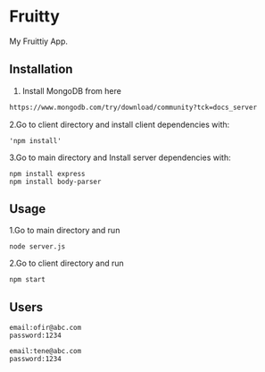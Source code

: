 # Fruitty

My Fruittiy App.

## Installation

1. Install MongoDB from here
```bash
https://www.mongodb.com/try/download/community?tck=docs_server
```
2.Go to client directory and install client dependencies with:
```
'npm install'
```
3.Go to main directory and Install server dependencies with:
```
npm install express
npm install body-parser
```
## Usage
1.Go to main directory and run
```
node server.js
```
2.Go to client directory and run
```
npm start
```
## Users
```
email:ofir@abc.com
password:1234
```
```
email:tene@abc.com
password:1234
```



